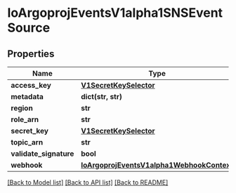 # IoArgoprojEventsV1alpha1SNSEventSource

## Properties
Name | Type | Description | Notes
------------ | ------------- | ------------- | -------------
**access_key** | [**V1SecretKeySelector**](V1SecretKeySelector.md) |  | [optional] 
**metadata** | **dict(str, str)** |  | [optional] 
**region** | **str** |  | [optional] 
**role_arn** | **str** |  | [optional] 
**secret_key** | [**V1SecretKeySelector**](V1SecretKeySelector.md) |  | [optional] 
**topic_arn** | **str** |  | [optional] 
**validate_signature** | **bool** |  | [optional] 
**webhook** | [**IoArgoprojEventsV1alpha1WebhookContext**](IoArgoprojEventsV1alpha1WebhookContext.md) |  | [optional] 

[[Back to Model list]](../README.md#documentation-for-models) [[Back to API list]](../README.md#documentation-for-api-endpoints) [[Back to README]](../README.md)


